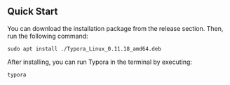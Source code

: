 ## Quick Start

You can download the installation package from the release section. Then, run the following command:
```
sudo apt install ./Typora_Linux_0.11.18_amd64.deb
```

After installing, you can run Typora in the terminal by executing:
```
typora
```

